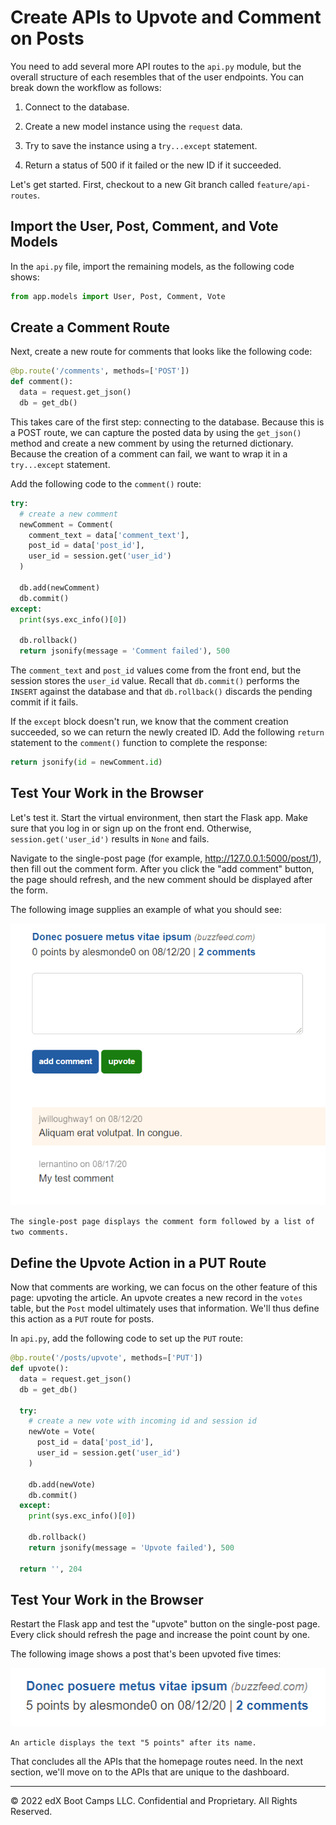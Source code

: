 # Create APIs to Upvote and Comment on Posts

You need to add several more API routes to the `api.py` module, but the overall structure of each resembles that of the user endpoints. You can break down the workflow as follows:

1. Connect to the database.

2. Create a new model instance using the `request` data.

3. Try to save the instance using a t`ry...except` statement.

4. Return a status of 500 if it failed or the new ID if it succeeded.

Let's get started. First, checkout to a new Git branch called `feature/api-routes`.

## Import the User, Post, Comment, and Vote Models

In the `api.py` file, import the remaining models, as the following code shows:

```python
from app.models import User, Post, Comment, Vote
```

## Create a Comment Route

Next, create a new route for comments that looks like the following code:

```python
@bp.route('/comments', methods=['POST'])
def comment():
  data = request.get_json()
  db = get_db()
```

This takes care of the first step: connecting to the database. Because this is a POST route, we can capture the posted data by using the `get_json()` method and create a new comment by using the returned dictionary. Because the creation of a comment can fail, we want to wrap it in a `try...except` statement.

Add the following code to the `comment()` route:

```python
try:
  # create a new comment
  newComment = Comment(
    comment_text = data['comment_text'],
    post_id = data['post_id'],
    user_id = session.get('user_id')
  )

  db.add(newComment)
  db.commit()
except:
  print(sys.exc_info()[0])

  db.rollback()
  return jsonify(message = 'Comment failed'), 500
```

The `comment_text` and `post_id` values come from the front end, but the session stores the `user_id` value. Recall that `db.commit()` performs the `INSERT` against the database and that `db.rollback()` discards the pending commit if it fails.

If the `except` block doesn't run, we know that the comment creation succeeded, so we can return the newly created ID. Add the following `return` statement to the `comment()` function to complete the response:

```python
return jsonify(id = newComment.id)
```

## Test Your Work in the Browser

Let's test it. Start the virtual environment, then start the Flask app. Make sure that you log in or sign up on the front end. Otherwise, `session.get('user_id')` results in `None` and fails.

Navigate to the single-post page (for example, http://127.0.0.1:5000/post/1), then fill out the comment form. After you click the "add comment" button, the page should refresh, and the new comment should be displayed after the form.

The following image supplies an example of what you should see:

![](../Images/500-test-comment.png)

`The single-post page displays the comment form followed by a list of two comments.`

## Define the Upvote Action in a PUT Route

Now that comments are working, we can focus on the other feature of this page: upvoting the article. An upvote creates a new record in the `votes` table, but the `Post` model ultimately uses that information. We'll thus define this action as a `PUT` route for posts.

In `api.py`, add the following code to set up the `PUT` route:

```python
@bp.route('/posts/upvote', methods=['PUT'])
def upvote():
  data = request.get_json()
  db = get_db()

  try:
    # create a new vote with incoming id and session id
    newVote = Vote(
      post_id = data['post_id'],
      user_id = session.get('user_id')
    )

    db.add(newVote)
    db.commit()
  except:
    print(sys.exc_info()[0])

    db.rollback()
    return jsonify(message = 'Upvote failed'), 500

  return '', 204
```

## Test Your Work in the Browser

Restart the Flask app and test the "upvote" button on the single-post page. Every click should refresh the page and increase the point count by one.

The following image shows a post that's been upvoted five times:

![](../Images/600-vote-count.png)

`An article displays the text "5 points" after its name.`

That concludes all the APIs that the homepage routes need. In the next section, we'll move on to the APIs that are unique to the dashboard.

---
© 2022 edX Boot Camps LLC. Confidential and Proprietary. All Rights Reserved.

